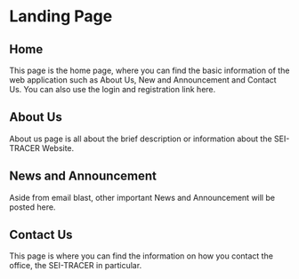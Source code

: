 # Landing Page

## Home

This page is the home page, where you can find the basic information of the web application such as About Us, New and Announcement and Contact Us. You can also use the login and registration link here.

## About Us

About us page is all about the brief description or information about the SEI-TRACER Website.

## News and Announcement

Aside from email blast, other important News and Announcement will be posted here.

## Contact Us

This page is where you can find the information on how you contact the office, the SEI-TRACER in particular.
